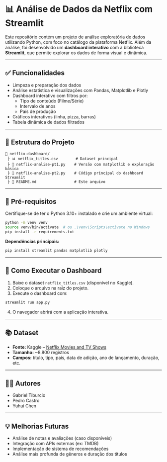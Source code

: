# 📊 Análise de Dados da Netflix com Streamlit

Este repositório contém um projeto de análise exploratória de dados utilizando Python, com foco no catálogo da plataforma Netflix. Além da análise, foi desenvolvido um **dashboard interativo** com a biblioteca **Streamlit**, que permite explorar os dados de forma visual e dinâmica.

---

## ✅ Funcionalidades

- Limpeza e preparação dos dados
- Análise estatística e visualizações com Pandas, Matplotlib e Plotly
- Dashboard interativo com filtros por:
  - Tipo de conteúdo (Filme/Série)
  - Intervalo de anos
  - País de produção
- Gráficos interativos (linha, pizza, barras)
- Tabela dinâmica de dados filtrados

---

## 📁 Estrutura do Projeto

```
📆 netflix-dashboard/
 ├️ 📊 netflix_titles.csv        # Dataset principal
 ├️ 📄 netflix-analise-pt1.py    # Versão com matplotlib e exploração básica            
 ├️ 📄 netflix-analise-pt2.py    # Código principal do dashboard Streamlit
 ├️ 📄 README.md                 # Este arquivo
```

---

## 📌 Pré-requisitos

Certifique-se de ter o Python 3.10+ instalado e crie um ambiente virtual:

```bash
python -m venv venv
source venv/bin/activate  # ou .\venv\Scripts\activate no Windows
pip install -r requirements.txt
```

**Dependências principais:**

```bash
pip install streamlit pandas matplotlib plotly
```

---

## 🚀 Como Executar o Dashboard

1. Baixe o dataset `netflix_titles.csv` (disponível no Kaggle).
2. Coloque o arquivo na raiz do projeto.
3. Execute o dashboard com:

```bash
streamlit run app.py
```

4. O navegador abrirá com a aplicação interativa.

---

## 📚 Dataset

- **Fonte:** Kaggle – [Netflix Movies and TV Shows](https://www.kaggle.com/datasets/shivamb/netflix-shows)
- **Tamanho:** \~8.800 registros
- **Campos:** título, tipo, país, data de adição, ano de lançamento, duração, etc.

---

## 🧓‍♂️ Autores

- Gabriel Tiburcio
- Pedro Castro
- Yuhui Chen

---

## 💡 Melhorias Futuras

- Análise de notas e avaliações (caso disponíveis)
- Integração com APIs externas (ex: TMDB)
- Implementação de sistema de recomendações
- Análise mais profunda de gêneros e duração dos títulos

